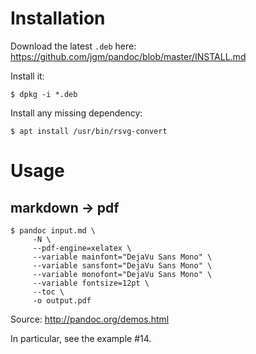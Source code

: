 # Installation

Download the latest `.deb` here:
<https://github.com/jgm/pandoc/blob/master/INSTALL.md>

Install it:

    $ dpkg -i *.deb

Install any missing dependency:

    $ apt install /usr/bin/rsvg-convert

##
# Usage
## markdown → pdf

    $ pandoc input.md \
         -N \
         --pdf-engine=xelatex \
         --variable mainfont="DejaVu Sans Mono" \
         --variable sansfont="DejaVu Sans Mono" \
         --variable monofont="DejaVu Sans Mono" \
         --variable fontsize=12pt \
         --toc \
         -o output.pdf

Source: <http://pandoc.org/demos.html>

In particular, see the example #14.
